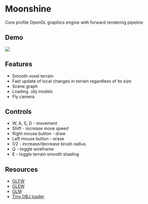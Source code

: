 # Moonshine

Core profile OpenGL graphics engine with forward rendering pipeline

## Demo
![](demo.gif)

## Features
- Smooth voxel terrain
- Fast update of local changes in terrain regardless of its size
- Scene graph
- Loading .obj models
- Fly camera

## Controls
- W, A, S, D - movement
- Shift - increase move speed
- Right mouse button - draw
- Left mouse button - erase
- 1/2 - increase/decrease brush radius
- Q - toggle wireframe
- E - toggle terrain smooth shading


## Resources
- [GLFW](https://www.glfw.org/)
- [GLEW](http://glew.sourceforge.net/)
- [GLM](https://glm.g-truc.net/0.9.9/index.html)
- [Tiny OBJ loader](https://github.com/syoyo/tinyobjloader)

